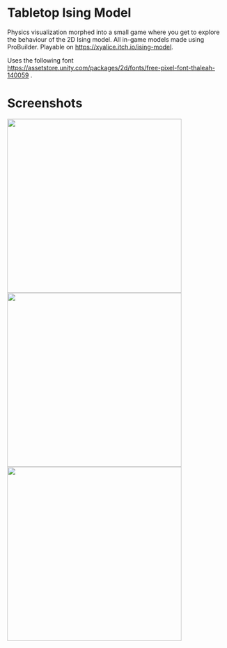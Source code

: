 # Tabletop Ising Model
Physics visualization morphed into a small game where you get to explore the behaviour of the 2D Ising model. All in-game models made using ProBuilder. Playable on https://xyalice.itch.io/ising-model.  
  
Uses the following font https://assetstore.unity.com/packages/2d/fonts/free-pixel-font-thaleah-140059 .



# Screenshots

<img src="https://raw.github.com/tkoreman/Tabletop-Ising-Model/master/images/Splash.png" width="400">  

<img src="https://raw.github.com/tkoreman/Tabletop-Ising-Model/master/images/Ising1.PNG" width="400">  

<img src="https://raw.github.com/tkoreman/Tabletop-Ising-Model/master/images/Ising2.PNG" width="400">  
